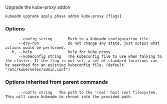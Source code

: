
Upgrade the kube-proxy addon

```
kubeadm upgrade apply phase addon kube-proxy [flags]
```

### Options

```
      --config string       Path to a kubeadm configuration file.
      --dry-run             Do not change any state, just output what actions would be performed.
  -h, --help                help for kube-proxy
      --kubeconfig string   The kubeconfig file to use when talking to the cluster. If the flag is not set, a set of standard locations can be searched for an existing kubeconfig file. (default "/etc/kubernetes/admin.conf")
```

### Options inherited from parent commands

```
      --rootfs string   The path to the 'real' host root filesystem. This will cause kubeadm to chroot into the provided path.
```
